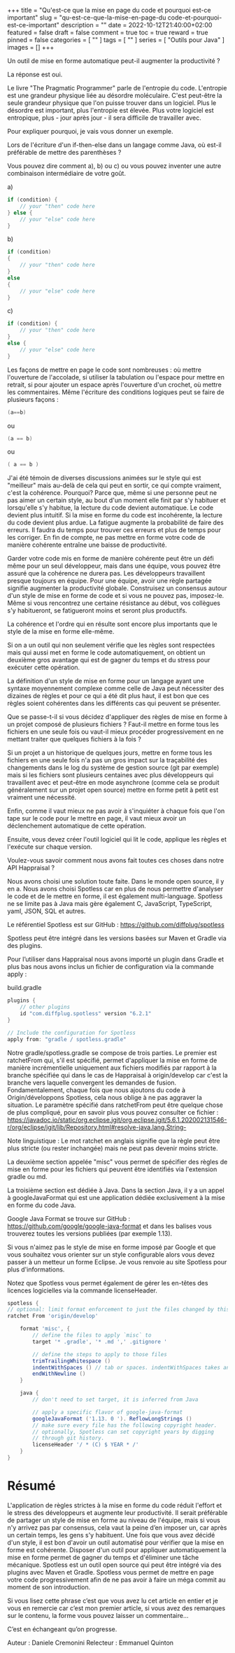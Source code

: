 +++
title = "Qu'est-ce que la mise en page du code et pourquoi est-ce important"
slug = "qu-est-ce-que-la-mise-en-page-du code-et-pourquoi-est-ce-important"
description = ""
date = 2022-10-12T21:40:00+02:00
featured = false
draft = false
comment = true
toc = true
reward = true
pinned = false
categories = [
  ""
]
tags = [
  ""
]
series = [
  "Outils pour Java"
]
images = []
+++

Un outil de mise en forme automatique peut-il augmenter la productivité ?

La réponse est oui.

Le livre "The Pragmatic Programmer" parle de l'entropie du code. L'entropie est une grandeur physique liée au désordre moléculaire. C'est peut-être la seule grandeur physique que l'on puisse trouver dans un logiciel. Plus le désordre est important, plus l'entropie est élevée. Plus votre logiciel est entropique, plus  - jour après jour - il sera difficile de travailler avec.

Pour expliquer pourquoi, je vais vous donner un exemple.

Lors de l'écriture d'un if-then-else dans un langage comme Java, où est-il préférable de mettre des parenthèses ?

Vous pouvez dire comment a), b) ou c) ou vous pouvez inventer une autre combinaison intermédiaire de votre goût.

a)
```java
if (condition) {
    // your "then" code here
} else {
    // your "else" code here
}
```

b)
```java
if (condition)
{
    // your "then" code here
}
else
{
    // your "else" code here
}
```

c)
```java
if (condition) {
    // your "then" code here
}
else {
    // your "else" code here
}
```

Les façons de mettre en page le code sont nombreuses : où mettre l'ouverture de l'accolade, si utiliser la tabulation ou l'espace pour mettre en retrait, si pour ajouter un espace après l'ouverture d'un crochet, où mettre les commentaires. Même l'écriture des conditions logiques peut se faire de plusieurs façons :

```java
(a==b)
```

ou

```java
(a == b)
```

ou

```java
( a == b )
```

J'ai été témoin de diverses discussions animées sur le style qui est "meilleur" mais au-delà de cela qui peut en sortir, ce qui compte vraiment, c'est la cohérence.
Pourquoi? Parce que, même si une personne peut ne pas aimer un certain style, au bout d'un moment elle finit par s'y habituer et lorsqu'elle s'y habitue, la lecture du code devient automatique. Le code devient plus intuitif.
Si la mise en forme du code est incohérente, la lecture du code devient plus ardue. La fatigue augmente la probabilité de faire des erreurs. Il faudra du temps pour trouver ces erreurs et plus de temps pour les corriger. En fin de compte, ne pas mettre en forme votre code de manière cohérente entraîne une baisse de productivité.

Garder votre code mis en forme de manière cohérente peut être un défi même pour un seul développeur, mais dans une équipe, vous pouvez être assuré que la cohérence ne durera pas.
Les développeurs travaillent presque toujours en équipe. Pour une équipe, avoir une règle partagée signifie augmenter la productivité globale. Construisez un consensus autour d'un style de mise en forme de code et si vous ne pouvez pas, imposez-le. Même si vous rencontrez une certaine résistance au début, vos collègues s'y habitueront, se fatigueront moins et seront plus productifs.

La cohérence et l'ordre qui en résulte sont encore plus importants que le style de la mise en forme elle-même.

Si on a un outil qui non seulement vérifie que les règles sont respectées mais qui aussi met en forme le code automatiquement, on obtient un deuxième gros avantage qui est de gagner du temps et du stress pour exécuter cette opération.

La définition d'un style de mise en forme pour un langage ayant une syntaxe moyennement complexe comme celle de Java peut nécessiter des dizaines de règles et pour ce qui a été dit plus haut, il est bon que ces règles soient cohérentes dans les différents cas qui peuvent se présenter.

Que se passe-t-il si vous décidez d'appliquer des règles de mise en forme à un projet composé de plusieurs fichiers ? Faut-il mettre en forme tous les fichiers en une seule fois ou vaut-il mieux procéder progressivement en ne mettant traiter que quelques fichiers à la fois ?

Si un projet a un historique de quelques jours, mettre en forme tous les fichiers en une seule fois n'a pas un gros impact sur la traçabilité des changements dans le log du système de gestion source (git par exemple) mais si les fichiers sont plusieurs centaines avec plus développeurs qui travaillent avec et peut-être en mode asynchrone (comme cela se produit généralement sur un projet open source) mettre en forme petit à petit est vraiment une nécessité.

Enfin, comme il vaut mieux ne pas avoir à s'inquiéter à chaque fois que l'on tape sur le code pour le mettre en page, il vaut mieux avoir un déclenchement automatique de cette opération.

Ensuite, vous devez créer l'outil logiciel qui lit le code, applique les règles et l'exécute sur chaque version.

Voulez-vous savoir comment nous avons fait toutes ces choses dans notre API Happraisal ?

Nous avons choisi une solution toute faite. Dans le monde open source, il y en a. Nous avons choisi Spotless car en plus de nous permettre d'analyser le code et de le mettre en forme, il est également multi-language. Spotless ne se limite pas à Java mais gère également C, JavaScript, TypeScript, yaml, JSON, SQL et autres.

Le référentiel Spotless est sur GitHub : https://github.com/diffplug/spotless

Spotless peut être intégré dans les versions basées sur Maven et Gradle via des plugins.

Pour l’utiliser dans Happraisal nous avons importé un plugin dans Gradle et plus bas nous avons inclus un fichier de configuration via la commande apply :

build.gradle
```gradle
plugins {
    // other plugins
    id "com.diffplug.spotless" version "6.2.1"
}

// Include the configuration for Spotless
apply from: "gradle / spotless.gradle"
```

Notre gradle/spotless.gradle se compose de trois parties.
Le premier est ratchetFrom qui, s'il est spécifié, permet d'appliquer la mise en forme de manière incrémentielle uniquement aux fichiers modifiés par rapport à la branche spécifiée qui dans le cas de Happraisal à origin/develop car c'est la branche vers laquelle convergent les demandes de fusion. Fondamentalement, chaque fois que nous ajoutons du code à Origin/développons Spotless, cela nous oblige à ne pas aggraver la situation.
Le paramètre spécifié dans ratchetFrom peut être quelque chose de plus compliqué, pour en savoir plus vous pouvez consulter ce fichier :
https://javadoc.io/static/org.eclipse.jgit/org.eclipse.jgit/5.6.1.202002131546-r/org/eclipse/jgit/lib/Repository.html#resolve-java.lang.String-

Note linguistique : Le mot ratchet en anglais signifie que la règle peut être plus stricte (ou rester inchangée) mais ne peut pas devenir moins stricte.

La deuxième section appelée "misc" vous permet de spécifier des règles de mise en forme pour les fichiers qui peuvent être identifiés via l'extension gradle ou md.

La troisième section est dédiée à Java.
Dans la section Java, il y a un appel à googleJavaFormat qui est une application dédiée exclusivement à la mise en forme du code Java.

Google Java Format se trouve sur GitHub : https://github.com/google/google-java-format et dans les balises vous trouverez toutes les versions publiées (par exemple 1.13).

Si vous n'aimez pas le style de mise en forme imposé par Google et que vous souhaitez vous orienter sur un style configurable alors vous devez passer à un metteur un forme Eclipse. Je vous renvoie au site Spotless pour plus d'informations.

Notez que Spotless vous permet également de gérer les en-têtes des licences logicielles via la commande licenseHeader.

```gradle
spotless {
// optional: limit format enforcement to just the files changed by this feature branch
ratchet From 'origin/develop'

    format 'misc', {
        // define the files to apply `misc` to
        target '* .gradle', '* .md ',' .gitignore '

        // define the steps to apply to those files
        trimTrailingWhitespace ()
        indentWithSpaces () // tab or spaces. indentWithSpaces takes an integer argument, the default value is 4
        endWithNewline ()
    }

    java {
        // don't need to set target, it is inferred from Java

        // apply a specific flavor of google-java-format
        googleJavaFormat ('1.13. 0 '). ReflowLongStrings ()
        // make sure every file has the following copyright header.
        // optionally, Spotless can set copyright years by digging
        // through git history.
        licenseHeader '/ * (C) $ YEAR * /'
    }
}
```

# Résumé
L'application de règles strictes à la mise en forme du code réduit l'effort et le stress des développeurs et augmente leur productivité.
Il serait préférable de partager un style de mise en forme au niveau de l'équipe, mais si vous n'y arrivez pas par consensus, cela vaut la peine d’en imposer un, car après un certain temps, les gens s'y habituent.
Une fois que vous avez décidé d'un style, il est bon d'avoir un outil automatisé pour vérifier que la mise en forme est cohérente.
Disposer d'un outil pour appliquer automatiquement la mise en forme permet de gagner du temps et d'éliminer une tâche mécanique.
Spotless est un outil open source qui peut être intégré via des plugins avec Maven et Gradle. Spotless vous permet de mettre en page votre code progressivement afin de ne pas avoir à faire un méga commit au moment de son introduction.

Si vous lisez cette phrase c’est que vous avez lu cet article en entier et je vous en remercie car c’est mon premier article, si vous avez des remarques sur le contenu, la forme vous pouvez laisser un commentaire…

C’est en échangeant qu’on progresse.

Auteur : Daniele Cremonini
Relecteur : Emmanuel Quinton
